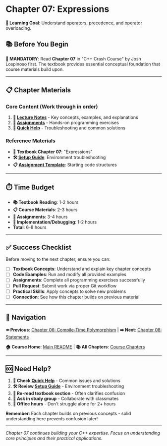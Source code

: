 # Chapter 07: Expressions

**🎯 Learning Goal**: Understand operators, precedence, and operator overloading.

## 📚 Before You Begin

**📖 MANDATORY**: Read **Chapter 07** in "C++ Crash Course" by Josh Lospinoso first. The textbook provides essential conceptual foundation that course materials build upon.

---

## 📋 Chapter Materials

### **Core Content** (Work through in order)
1. **📝 [Lecture Notes](lecture-notes.md)** - Key concepts, examples, and explanations
2. **🧩 [Assignments](assignments.md)** - Hands-on programming exercises  
3. **🔧 [Quick Help](quick-help.md)** - Troubleshooting and common solutions

### **Reference Materials**
- **📖 Textbook Chapter 07**: "Expressions"
- **🛠️ [Setup Guide](../../setup/DEVELOPMENT_SETUP.md)**: Environment troubleshooting
- **📋 [Assignment Template](assignment-template/)**: Starting code structures

---

## ⏱️ Time Budget

- **📚 Textbook Reading**: 1-2 hours
- **📋 Course Materials**: 2-3 hours  
- **🧩 Assignments**: 3-4 hours
- **🔧 Implementation/Debugging**: 1-2 hours
- **Total**: 6-8 hours

---

## ✅ Success Checklist

Before moving to the next chapter, ensure you can:

- [ ] **Textbook Concepts**: Understand and explain key chapter concepts
- [ ] **Code Examples**: Run and modify all provided examples
- [ ] **Assignments**: Complete all programming exercises successfully
- [ ] **Pull Request**: Submit work via proper Git workflow
- [ ] **Practical Skills**: Apply concepts to solve new problems
- [ ] **Connection**: See how this chapter builds on previous material

---

## 🧭 Navigation

**⬅️ Previous**: [Chapter 06: Compile-Time Polymorphism](../module-06_ch6/) | **➡️ Next**: [Chapter 08: Statements](../module-08_ch8/)

**🏠 Course Home**: [Main README](../../README.md) | **📚 All Chapters**: [Course Chapters](../)

---

## 🆘 Need Help?

1. **🔧 Check [Quick Help](quick-help.md)** - Common issues and solutions
2. **🛠️ Review [Setup Guide](../../setup/DEVELOPMENT_SETUP.md)** - Environment troubleshooting
3. **📖 Re-read textbook section** - Often clarifies confusion
4. **👥 Ask in study group** - Collaborate with classmates  
5. **🏢 Office hours** - Don't struggle alone for 2+ hours

**Remember**: Each chapter builds on previous concepts - solid understanding here prevents confusion later!

---

*Chapter 07 continues building your C++ expertise. Focus on understanding core principles and their practical applications.*